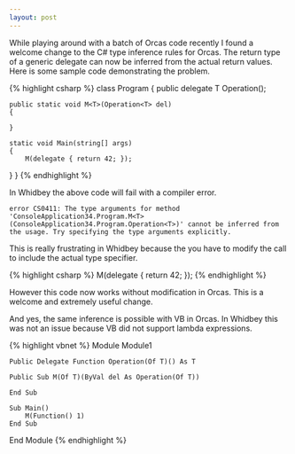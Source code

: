 ```yaml
---
layout: post
---
```

While playing around with a batch of Orcas code recently I found a welcome change to the C# type inference rules for Orcas.  The return type of a generic delegate can now be inferred from the actual return values.  Here is some sample code demonstrating the problem.  

{% highlight csharp %}
class Program
{
    public delegate T Operation<T>();

    public static void M<T>(Operation<T> del)
    {

    }

    static void Main(string[] args)
    {
        M(delegate { return 42; });
}
}
{% endhighlight %}
    
In Whidbey the above code will fail with a compiler error.

    error CS0411: The type arguments for method 'ConsoleApplication34.Program.M<T>(ConsoleApplication34.Program.Operation<T>)' cannot be inferred from the usage. Try specifying the type arguments explicitly.

This is really frustrating in Whidbey because the you have to modify the call to include the actual type specifier.
    
{% highlight csharp %}
M<int>(delegate { return 42; });
{% endhighlight %}
    
However this code now works without modification in Orcas.  This is a welcome and extremely useful change.

And yes, the same inference is possible with VB in Orcas.  In Whidbey this was not an issue because VB did not support lambda expressions.

{% highlight vbnet %}
Module Module1

    Public Delegate Function Operation(Of T)() As T

    Public Sub M(Of T)(ByVal del As Operation(Of T))

    End Sub

    Sub Main()
        M(Function() 1)
    End Sub

End Module
{% endhighlight %}

